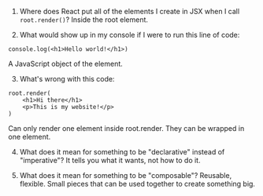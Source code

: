 1. Where does React put all of the elements I create in JSX when I 
   call `root.render()`?
Inside the root element.


2. What would show up in my console if I were to run this line of code:
```
console.log(<h1>Hello world!</h1>)
```
A JavaScript object of the element.

3. What's wrong with this code:
```
root.render(
    <h1>Hi there</h1>
    <p>This is my website!</p>
)
```
Can only render one element inside root.render. They can be wrapped in one element.

4. What does it mean for something to be "declarative" instead of "imperative"?
It tells you what it wants, not how to do it.

5. What does it mean for something to be "composable"?
Reusable, flexible. Small pieces that can be used together to create something big.